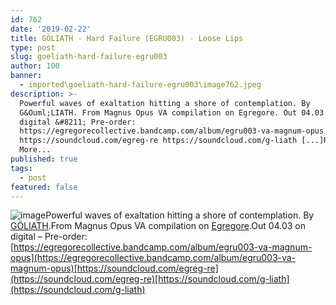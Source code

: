 ```yaml
---
id: 762
date: '2019-02-22'
title: GÖLIATH - Hard Failure (EGRU003) - Loose Lips
type: post
slug: goeliath-hard-failure-egru003
author: 100
banner:
  - imported\goeliath-hard-failure-egru003\image762.jpeg
description: >-
  Powerful waves of exaltation hitting a shore of contemplation. By
  G&Ouml;LIATH. From Magnus Opus VA compilation on Egregore. Out 04.03 on
  digital &#8211; Pre-order:
  https://egregorecollective.bandcamp.com/album/egru003-va-magnum-opus
  https://soundcloud.com/egreg-re https://soundcloud.com/g-liath [...]Read
  More...
published: true
tags:
  - post
featured: false
---
```

![image](../imported\goeliath-hard-failure-egru003\image762.jpeg)Powerful waves of exaltation hitting a shore of contemplation. By [GÖLIATH](https://g-liath.bandcamp.com).From Magnus Opus VA compilation on [Egregore](https://egregorecollective.bandcamp.com).Out 04.03 on digital – Pre-order: [https://egregorecollective.bandcamp.com/album/egru003-va-magnum-opus](https://egregorecollective.bandcamp.com/album/egru003-va-magnum-opus)[https://soundcloud.com/egreg-re](https://soundcloud.com/egreg-re)[https://soundcloud.com/g-liath](https://soundcloud.com/g-liath)